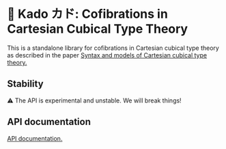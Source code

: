 # 🧊 Kado カド: Cofibrations in Cartesian Cubical Type Theory

This is a standalone library for cofibrations in Cartesian cubical type theory as described in the paper [Syntax and models of Cartesian cubical type theory.](https://doi.org/10.1017/S0960129521000347)

## Stability

⚠ The API is experimental and unstable. We will break things!

## API documentation

[API documentation.](https://redprl.org/kado/kado/Kado)
